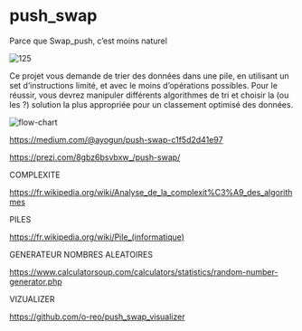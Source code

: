 # push_swap
Parce que Swap_push, c’est moins naturel

![125](https://github.com/vfuster66/42-push_swap/assets/124174795/8a27af61-c8aa-42d6-bb37-9ee3151235ba)


Ce projet vous demande de trier des données dans une pile, en utilisant un set
d’instructions limité, et avec le moins d’opérations possibles. Pour le réussir, vous
devrez manipuler différents algorithmes de tri et choisir la (ou les ?) solution la plus
appropriée pour un classement optimisé des données.

![flow-chart](https://user-images.githubusercontent.com/124174795/224261630-282f57d2-8e96-4908-a511-e9a54573ae35.svg)


https://medium.com/@ayogun/push-swap-c1f5d2d41e97

https://prezi.com/8gbz6bsvbxw_/push-swap/

COMPLEXITE

https://fr.wikipedia.org/wiki/Analyse_de_la_complexit%C3%A9_des_algorithmes

PILES

https://fr.wikipedia.org/wiki/Pile_(informatique)

GENERATEUR NOMBRES ALEATOIRES

https://www.calculatorsoup.com/calculators/statistics/random-number-generator.php

VIZUALIZER

https://github.com/o-reo/push_swap_visualizer

